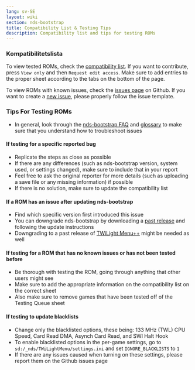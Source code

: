 ```yaml
---
lang: sv-SE
layout: wiki
section: nds-bootstrap
title: Compatibility List & Testing Tips
description: Compatibility list and tips for testing ROMs
---
```


### Kompatibilitetslista
To view tested ROMs, check the [compatibility list](https://docs.google.com/spreadsheets/d/1LRTkXOUXraTMjg1eedz_f7b5jiuyMv2x6e_jY_nyHSc/). If you want to contribute, press `View only` and then `Request edit access`. Make sure to add entries to the proper sheet according to the tabs on the bottom of the page.

To view ROMs with known issues, check the [issues page](https://github.com/DS-Homebrew/nds-bootstrap/issues) on Github. If you want to create a [new issue](https://github.com/DS-Homebrew/nds-bootstrap/issues/new), please properly follow the issue template.

### Tips For Testing ROMs
- In general, look through the [nds-bootstrap FAQ](https://wiki.ds-homebrew.com/nds-bootstrap/faq) and [glossary](https://wiki.ds-homebrew.com/nds-bootstrap/glossary) to make sure that you understand how to troubleshoot issues

#### If testing for a specific reported bug
- Replicate the steps as close as possible
- If there are any differences (such as nds-bootstrap version, system used, or settings changed), make sure to include that in your report
- Feel free to ask the original reporter for more details (such as uploading a save file or any missing information) if possible
- If there is no solution, make sure to update the compatibility list

#### If a ROM has an issue after updating nds-bootstrap
- Find which specific version first introduced this issue
- You can downgrade nds-bootstrap by downloading a [past release](https://github.com/DS-Homebrew/nds-bootstrap/releases) and following the update instructions
- Downgrading to a past release of [TWiLight Menu++](https://github.com/DS-Homebrew/TWiLightMenu/releases) might be needed as well

#### If testing for a ROM that has no known issues or has not been tested before
- Be thorough with testing the ROM, going through anything that other users might see
- Make sure to add the appropriate information on the compatibility list on the correct sheet
- Also make sure to remove games that have been tested off of the Testing Queue sheet

#### If testing to update blacklists
- Change only the blacklisted options, these being: 133 MHz (TWL) CPU Speed, Card Read DMA, Asynch Card Read, and SWI Halt Hook
- To enable blacklisted options in the per-game settings, go to `sd:/_nds/TWiLightMenu/settings.ini` and set `IGNORE_BLACKLISTS` to `1`
- If there are any issues caused when turning on these settings, please report them on the Github issues page 
